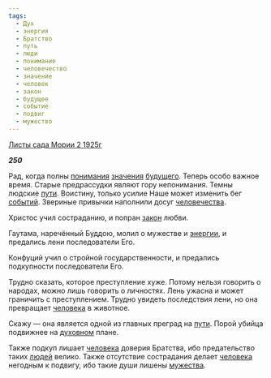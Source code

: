 ```yaml
---
tags:
  - Дух
  - энергия
  - Братство
  - путь
  - люди
  - понимание
  - человечество
  - значение
  - человек
  - закон
  - будущее
  - событие
  - подвиг
  - мужество
---
```

[Листы сада Мории 2 1925г](https://127.0.0.1:4002/agni/1925)

___250___

Рад, когда полны [понимания](../../../tags/#понимание) [значения](../../../tags/#значение) [будущего](../../../tags/#будущее). Теперь особо важное время. Старые предрассудки являют гору непонимания. Темны людские [пути](../../../tags/#путь). Воистину, только усилие Наше может изменить бег [событий](../../../tags/#событие). Звериные привычки наполнили досуг [человечества](../../../tags/#человечество).   

Христос учил состраданию, и попран [закон](../../../tags/#закон) любви.   

Гаутама, наречённый Буддою, молил о мужестве и [энергии](../../../tags/#энергия), и предались лени последователи Его.   

Конфуций учил о стройной государственности, и предались подкупности последователи Его.   

Трудно сказать, которое преступление хуже. Потому нельзя говорить о народах, можно лишь говорить о личностях. Лень ужасна и может граничить с преступлением. Трудно увидеть последствия лени, но она превращает [человека](../../../tags/#человек) в животное.   

Скажу — она является одной из главных преград на [пути](../../../tags/#путь). Порой убийца подвижнее на [духовном](../../../tags/#Дух) плане.   

Также подкуп лишает [человека](../../../tags/#человек) доверия Братства, ибо предательство таких [людей](../../../tags/#люди) велико. Также отсутствие сострадания делает [человека](../../../tags/#человек) негодным к подвигу, ибо такие души лишены [мужества](../../../tags/#мужество).   

